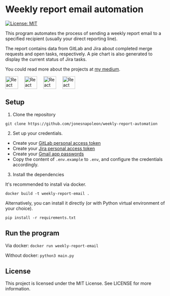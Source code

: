 # Weekly report email automation

[![License: MIT](https://img.shields.io/badge/License-MIT-yellow.svg)](https://opensource.org/licenses/MIT)

This program automates the process of sending a weekly report email to a specified recipient (usually your direct reporting line).

The report contains data from GitLab and Jira about completed merge requests and open tasks, respectively. A pie chart is also generated to display the current status of Jira tasks.

You could read more about the projects at [my medium](https://jonesnapoleon.medium.com/weekly-report-email-now-fully-automated-6b3d4cb392fe).

<img src="https://github.com/get-icon/geticon/raw/master/icons/gitlab.svg" alt="React" width="40px" height="40px" style='padding-right:20px;'><img src="https://github.com/get-icon/geticon/raw/master/icons/jira.svg" alt="React" width="40px" height="40px" style='padding-right:20px;'><img src="https://github.com/get-icon/geticon/raw/master/icons/google-gmail.svg" alt="React" width="40px" height="40px" style='padding-right:20px;'><img src="https://github.com/get-icon/geticon/raw/master/icons/python.svg" alt="React" width="40px" height="40px" style='padding-right:20px;'>

## Setup

1. Clone the repository

`git clone https://github.com/jonesnapoleon/weekly-report-automation`

2. Set up your credentials.

- Create your [GitLab personal access token](https://docs.gitlab.com/ee/user/profile/personal_access_tokens.html)
- Create your [Jira personal access token](https://confluence.atlassian.com/enterprise/using-personal-access-tokens-1026032365.html)
- Create your [Gmail app passwords](https://support.google.com/accounts/answer/185833?hl=en#zippy=%2Cwhy-you-may-need-an-app-password)
- Copy the content of `.env.example` to `.env`, and configure the credentials accordingly.

3. Install the dependencies

It's recommended to install via docker.

`docker build -t weekly-report-email .`

Alternatively, you can install it directly (or with Python virtual environment of your choice).

`pip install -r requirements.txt`

## Run the program

Via docker: `docker run weekly-report-email`

Without docker: `python3 main.py`

## License

This project is licensed under the MIT License. See LICENSE for more information.
